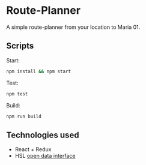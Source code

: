 # Route-Planner

A simple route-planner from your location to Maria 01.

## Scripts

Start:

```bash
npm install && npm start
```

Test:

```bash
npm test
```

Build:

```bash
npm run build
```

## Technologies used

- React + Redux
- HSL [open data interface](https://www.hsl.fi/en/hsl/open-data)
